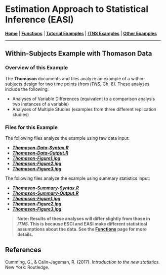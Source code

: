 # Estimation Approach to Statistical Inference (EASI)

[**Home**](https://github.com/cwendorf/EASI/) | 
[**Functions**](https://github.com/cwendorf/EASI/tree/master/A-Functions) | 
[**Tutorial Examples**](https://github.com/cwendorf/EASI/tree/master/B-TutorialExamples) | 
[**ITNS Examples**](https://github.com/cwendorf/EASI/tree/master/C-ITNSExamples) | 
[**Other Examples**](https://github.com/cwendorf/EASI/tree/master/D-OtherExamples) 

---

## Within-Subjects Example with Thomason Data

### Overview of this Example

The **Thomason** documents and files analyze an example of a within-subjects design for two time points (from _[ITNS](https://thenewstatistics.com/itns/ "Introduction to the New Statistics")_, Ch. 8). These analyses include the following:

- Analyses of Variable Differences (equivalent to a comparison analysis two instances of a variable)
- Analyses of Multiple Studies (examples from three different replication studies)

### Files for this Example

The following files analyze the example using raw data input:

- [**_Thomason-Data-Syntax.R_**](./Thomason-Data-Syntax.R)
- [**_Thomason-Data-Output.R_**](./Thomason-Data-Output.R)
- [**_Thomason-Figure1.jpg_**](./Thomason-Figure1.jpg)
- [**_Thomason-Figure2.jpg_**](./Thomason-Figure2.jpg)
- [**_Thomason-Figure3.jpg_**](./Thomason-Figure3.jpg) 

The following files analyze the example using summary statistics input:

- [**_Thomason-Summary-Syntax.R_**](./Thomason-Summary-Syntax.R)
- [**_Thomason-Summary-Output.R_**](./Thomason-Summary-Output.R)
- [**_Thomason-Figure1.jpg_**](./Thomason-Figure1.jpg)
- [**_Thomason-Figure2.jpg_**](./Thomason-Figure2.jpg)
- [**_Thomason-Figure3.jpg_**](./Thomason-Figure3.jpg) 

> **Note: Results of these analyses will differ slightly from those in _ITNS_. This is because ESCI and EASI make different statistical assumptions about the data. See the [**Functions**](https://github.com/cwendorf/EASI/tree/master/A-Functions) page for more details.**

## References

Cumming, G., & Calin-Jageman, R. (2017). _Introduction to the new statistics._ New York: Routledge.
